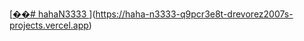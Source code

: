 [[��#   h a h a N 3 3 3 3 
 ](https://haha-n3333.vercel.app)](https://haha-n3333-q9pcr3e8t-drevorez2007s-projects.vercel.app)
 
